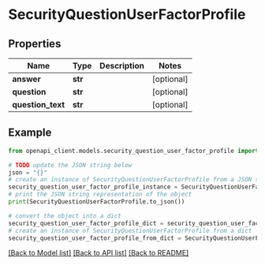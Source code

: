# SecurityQuestionUserFactorProfile


## Properties

Name | Type | Description | Notes
------------ | ------------- | ------------- | -------------
**answer** | **str** |  | [optional] 
**question** | **str** |  | [optional] 
**question_text** | **str** |  | [optional] 

## Example

```python
from openapi_client.models.security_question_user_factor_profile import SecurityQuestionUserFactorProfile

# TODO update the JSON string below
json = "{}"
# create an instance of SecurityQuestionUserFactorProfile from a JSON string
security_question_user_factor_profile_instance = SecurityQuestionUserFactorProfile.from_json(json)
# print the JSON string representation of the object
print(SecurityQuestionUserFactorProfile.to_json())

# convert the object into a dict
security_question_user_factor_profile_dict = security_question_user_factor_profile_instance.to_dict()
# create an instance of SecurityQuestionUserFactorProfile from a dict
security_question_user_factor_profile_from_dict = SecurityQuestionUserFactorProfile.from_dict(security_question_user_factor_profile_dict)
```
[[Back to Model list]](../README.md#documentation-for-models) [[Back to API list]](../README.md#documentation-for-api-endpoints) [[Back to README]](../README.md)


